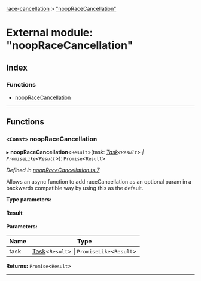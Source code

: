 [race-cancellation](../README.md) > ["noopRaceCancellation"](../modules/_noopracecancellation_.md)

# External module: "noopRaceCancellation"

## Index

### Functions

* [noopRaceCancellation](_noopracecancellation_.md#noopracecancellation)

---

## Functions

<a id="noopracecancellation"></a>

### `<Const>` noopRaceCancellation

▸ **noopRaceCancellation**<`Result`>(task: *[Task](_interfaces_.md#task)<`Result`> \| `PromiseLike`<`Result`>*): `Promise`<`Result`>

*Defined in [noopRaceCancellation.ts:7](https://github.com/lynchbomb/race-cancellation/blob/c640e1a/src/noopRaceCancellation.ts#L7)*

Allows an async function to add raceCancellation as an optional param in a backwards compatible way by using this as the default.

**Type parameters:**

#### Result 
**Parameters:**

| Name | Type |
| ------ | ------ |
| task | [Task](_interfaces_.md#task)<`Result`> \| `PromiseLike`<`Result`> |

**Returns:** `Promise`<`Result`>

___

